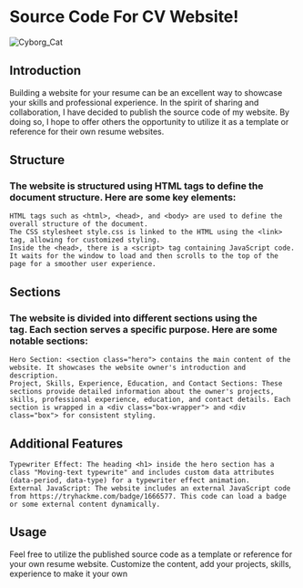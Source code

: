 # Source Code For CV Website!

![Cyborg_Cat](https://imgur.com/cj437iC.jpeg)  

## Introduction

Building a website for your resume can be an excellent way to showcase your skills and professional experience. In the spirit of sharing and collaboration, I have decided to publish the source code of my website. By doing so, I hope to offer others the opportunity to utilize it as a template or reference for their own resume websites.

## Structure 

### The website is structured using HTML tags to define the document structure. Here are some key elements:

    HTML tags such as <html>, <head>, and <body> are used to define the overall structure of the document.
    The CSS stylesheet style.css is linked to the HTML using the <link> tag, allowing for customized styling.
    Inside the <head>, there is a <script> tag containing JavaScript code. It waits for the window to load and then scrolls to the top of the page for a smoother user experience.

## Sections

### The website is divided into different sections using the <section> tag. Each section serves a specific purpose. Here are some notable sections:

    Hero Section: <section class="hero"> contains the main content of the website. It showcases the website owner's introduction and description.
    Project, Skills, Experience, Education, and Contact Sections: These sections provide detailed information about the owner's projects, skills, professional experience, education, and contact details. Each section is wrapped in a <div class="box-wrapper"> and <div class="box"> for consistent styling.

## Additional Features

    Typewriter Effect: The heading <h1> inside the hero section has a class "Moving-text typewrite" and includes custom data attributes (data-period, data-type) for a typewriter effect animation.
    External JavaScript: The website includes an external JavaScript code from https://tryhackme.com/badge/1666577. This code can load a badge or some external content dynamically.

## Usage

Feel free to utilize the published source code as a template or reference for your own resume website. Customize the content, add your projects, skills,  experience to make it your own
